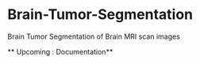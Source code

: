 # Brain-Tumor-Segmentation
Brain Tumor Segmentation of Brain MRI scan images


** Upcoming : Documentation** 
